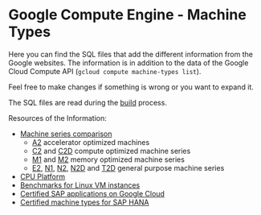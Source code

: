 # Google Compute Engine - Machine Types

Here you can find the SQL files that add the different information from the Google websites.
The information is in addition to the data of the Google Cloud Compute API (`gcloud compute machine-types list`).

Feel free to make changes if something is wrong or you want to expand it.

The SQL files are read during the [build](../build/) process.

Resources of the Information:

<ul>
	<li>
		<a href="https://cloud.google.com/compute/docs/machine-types#machine_type_comparison" rel="nofollow">Machine series comparison</a>
		<ul>
			<li><a href="https://cloud.google.com/compute/docs/accelerator-optimized-machines#a2_vms" rel="nofollow">A2</a> accelerator optimized machines</li>
			<li>
				<a href="https://cloud.google.com/compute/docs/compute-optimized-machines#c2_machine_types" rel="nofollow">C2</a> and
				<a href="https://cloud.google.com/compute/docs/compute-optimized-machines#c2d-standard" rel="nofollow">C2D</a> compute optimized machine series
			</li>
			<li>
				<a href="https://cloud.google.com/compute/docs/memory-optimized-machines#m1_machine_types" rel="nofollow">M1</a> and
				<a href="https://cloud.google.com/compute/docs/memory-optimized-machines#m2_machine_types" rel="nofollow">M2</a> memory optimized machine series
			</li>
			<li>
				<a href="https://cloud.google.com/compute/docs/general-purpose-machines#e2_machine_types" rel="nofollow">E2</a>,
				<a href="https://cloud.google.com/compute/docs/general-purpose-machines#n1_machines" rel="nofollow">N1</a>,
				<a href="https://cloud.google.com/compute/docs/general-purpose-machines#n2_machines" rel="nofollow">N2</a>,
				<a href="https://cloud.google.com/compute/docs/general-purpose-machines#n2d_machines" rel="nofollow">N2D</a> and
				<a href="https://cloud.google.com/compute/docs/general-purpose-machines#t2d_machines" rel="nofollow">T2D</a> general purpose machine series
			</li>
		</ul>
	</li>
	<li><a href="https://cloud.google.com/compute/docs/cpu-platforms" rel="nofollow">CPU Platform</a></li>
	<li><a href="https://cloud.google.com/compute/docs/benchmarks-linux" rel="nofollow">Benchmarks for Linux VM instances</a></li>
	<li><a href="https://cloud.google.com/solutions/sap/docs/certifications-sap-apps#sap-certified-vms" rel="nofollow">Certified SAP applications on Google Cloud</a></li>
	<li><a href="https://cloud.google.com/solutions/sap/docs/certifications-sap-hana#hana-cert-table-vms" rel="nofollow">Certified machine types for SAP HANA</a></li>
</ul>

